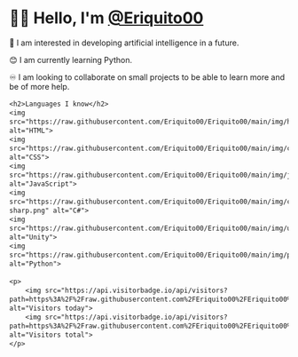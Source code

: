 <!DOCTYPE html>
<html lang="en">
<head>
    <meta charset="UTF-8">
    <meta name="viewport" content="width=device-width, initial-scale=1.0">
    <title>README</title>
</head>
<body>
    <h1>🙋‍♂️ Hello, I'm <a href="https://github.com/Eriquito00">@Eriquito00</a></h1>
    <p>💟 I am interested in developing artificial intelligence in a future.</p>
    <p>😊 I am currently learning Python.</p>
    <p>♾️ I am looking to collaborate on small projects to be able to learn more and be of more help.</p>

    <h2>Languages I know</h2>
    <img src="https://raw.githubusercontent.com/Eriquito00/Eriquito00/main/img/html.png" alt="HTML">
    <img src="https://raw.githubusercontent.com/Eriquito00/Eriquito00/main/img/css.png" alt="CSS">
    <img src="https://raw.githubusercontent.com/Eriquito00/Eriquito00/main/img/js.png" alt="JavaScript">
    <img src="https://raw.githubusercontent.com/Eriquito00/Eriquito00/main/img/c-sharp.png" alt="C#">
    <img src="https://raw.githubusercontent.com/Eriquito00/Eriquito00/main/img/unity.png" alt="Unity">
    <img src="https://raw.githubusercontent.com/Eriquito00/Eriquito00/main/img/python.png" alt="Python">

    <p>
        <img src="https://api.visitorbadge.io/api/visitors?path=https%3A%2F%2Fraw.githubusercontent.com%2FEriquito00%2FEriquito00%2Fmain%2Freadme.md&label=Views%20today&countColor=%232ccce4&labelStyle=upper" alt="Visitors today">
        <img src="https://api.visitorbadge.io/api/visitors?path=https%3A%2F%2Fraw.githubusercontent.com%2FEriquito00%2FEriquito00%2Fmain%2Freadme.md&label=Total%20views&countColor=%23f47373&labelStyle=upper" alt="Visitors total">
    </p>
</body>
</html>
